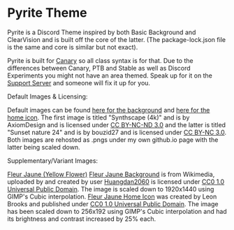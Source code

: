 # Pyrite Theme
Pyrite is a Discord Theme inspired by both Basic Background and ClearVision and is built off the core of the latter. (The package-lock.json file is the same and core is similar but not exact).

Pyrite is built for [Canary](https://canary.discord.com/) so all class syntax is for that. Due to the differences between Canary, PTB and Stable as well as Discord Experiments you might not have an area themed. Speak up for it on the [Support Server](https://discord.gg/W976FZS) and someone will fix it up for you.


Default Images & Licensing:

Default images can be found [here for the background](https://www.deviantart.com/axiomdesign/art/Synthscape-4k-820089811) and [here for the home icon](https://www.deviantart.com/bouzid27/art/Sunset-nature-24-682097453). The first image is titled "Synthscape (4k)" and is by AxiomDesign and is licensed under [CC BY-NC-ND 3.0](https://creativecommons.org/licenses/by-nc-nd/3.0/) and the latter is titled "Sunset nature 24" and is by bouzid27 and is licensed under [CC BY-NC 3.0](https://creativecommons.org/licenses/by-nc/3.0/). Both images are rehosted as .pngs under my own github.io page with the latter being scaled down.


Supplementary/Variant Images:

[Fleur Jaune (Yellow Flower)](https://github.com/LeafyLuigi/pyrite-fleur-jaune)
[Fleur Jaune Background](https://en.wikipedia.org/wiki/File:A_piece_of_yellow_rapeseed_flowers_in_former_Xieleqiao_Town_(now_Huitang_Town)_of_Ningxiang_County,_Hunan,_picture4.jpg) is from Wikimedia, uploaded by and created by user [Huangdan2060](https://commons.wikimedia.org/wiki/User:Huangdan2060) is licensed under [CC0 1.0 Universal Public Domain](https://creativecommons.org/publicdomain/zero/1.0/deed.en). The image is scaled down to 1920x1440 using GIMP's Cubic interpolation.
[Fleur Jaune Home Icon](https://pixnio.com/flora-plants/flowers/frangipani-flower) was created by Leon Brooks and published under [CC0 1.0 Universal Public Domain](https://creativecommons.org/publicdomain/zero/1.0/deed.en). The image has been scaled down to 256x192 using GIMP's Cubic interpolation and had its brightness and contrast increased by 25% each.
